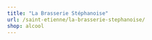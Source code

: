 ```yaml
---
title: "La Brasserie Stéphanoise"
url: /saint-etienne/la-brasserie-stephanoise/
shop: alcool
---
```

